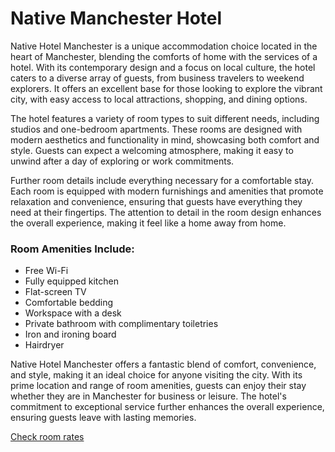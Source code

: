 # Native Manchester Hotel

Native Hotel Manchester is a unique accommodation choice located in the heart of Manchester, blending the comforts of home with the services of a hotel. With its contemporary design and a focus on local culture, the hotel caters to a diverse array of guests, from business travelers to weekend explorers. It offers an excellent base for those looking to explore the vibrant city, with easy access to local attractions, shopping, and dining options.


<x-listing-img 
	file="native-manchester-exterior.jpg" 
	alt="Exterior" 
/>


The hotel features a variety of room types to suit different needs, including studios and one-bedroom apartments. These rooms are designed with modern aesthetics and functionality in mind, showcasing both comfort and style. Guests can expect a welcoming atmosphere, making it easy to unwind after a day of exploring or work commitments.

<x-listing-img 
	file="native-manchester-room.jpg" 
	alt="Room" 
/>
<x-listing-img 
	file="native-manchester-room-2.jpg" 
	alt="Room 2" 
/>


Further room details include everything necessary for a comfortable stay. Each room is equipped with modern furnishings and amenities that promote relaxation and convenience, ensuring that guests have everything they need at their fingertips. The attention to detail in the room design enhances the overall experience, making it feel like a home away from home.

<x-listing-img 
	file="native-manchester-bathroom.jpg" 
	alt="Bathroom" 
/>


### Room Amenities Include:

- Free Wi-Fi
- Fully equipped kitchen
- Flat-screen TV
- Comfortable bedding
- Workspace with a desk
- Private bathroom with complimentary toiletries
- Iron and ironing board
- Hairdryer

<x-listing-img 
	file="native-manchester-facilities.jpg" 
	alt="Gym" 
/>
<x-listing-img 
	file="native-manchester-facilities-2.jpg" 
	alt="Reception" 
/>


Native Hotel Manchester offers a fantastic blend of comfort, convenience, and style, making it an ideal choice for anyone visiting the city. With its prime location and range of room amenities, guests can enjoy their stay whether they are in Manchester for business or leisure. The hotel's commitment to exceptional service further enhances the overall experience, ensuring guests leave with lasting memories.


<a href="#" class="btn btn-primary">Check room rates</a>  